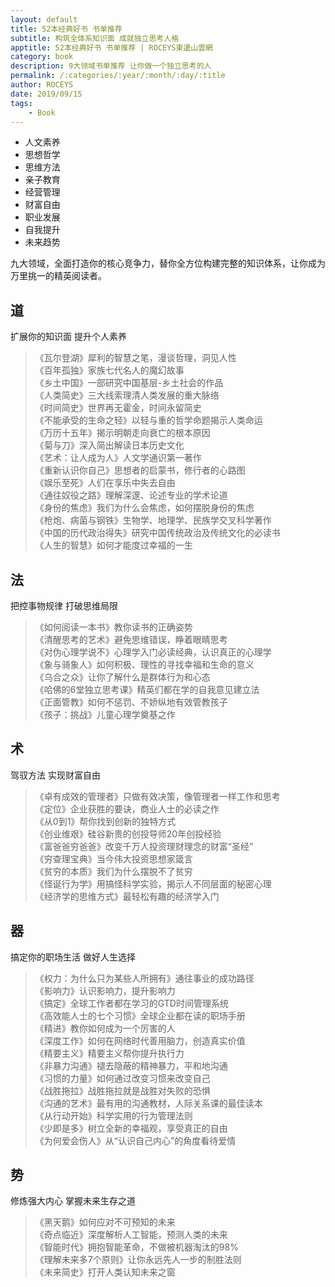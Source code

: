 ```yaml
---
layout: default
title: 52本经典好书 书单推荐
subtitle: 构筑全体系知识面 成就独立思考人格
apptitle: 52本经典好书 书单推荐 | ROCEYS東邊山雲網
category: book
description: 9大领域书单推荐 让你做一个独立思考的人
permalink: /:categories/:year/:month/:day/:title
author: ROCEYS
date: 2019/09/15
tags:
    - Book
---
```


- 人文素养
- 思想哲学
- 思维方法
- 亲子教育
- 经营管理
- 财富自由
- 职业发展
- 自我提升
- 未来趋势  

九大领域，全面打造你的核心竞争力，替你全方位构建完整的知识体系，让你成为万里挑一的精英阅读者。


## 道 

扩展你的知识面 提升个人素养

> 《瓦尔登湖》犀利的智慧之笔，漫谈哲理，洞见人性  
《百年孤独》家族七代名人的魔幻故事  
《乡土中国》一部研究中国基层-乡土社会的作品  
《人类简史》三大线索理清人类发展的重大脉络  
《时间简史》世界再无霍金，时间永留简史  
《不能承受的生命之轻》以轻与重的哲学命题揭示人类命运  
《万历十五年》揭示明朝走向衰亡的根本原因  
《菊与刀》深入简出解读日本历史文化  
《艺术：让人成为人》人文学通识第一著作  
《重新认识你自己》思想者的启蒙书，修行者的心路图  
《娱乐至死》人们在享乐中失去自由  
《通往奴役之路》理解深邃、论述专业的学术论道  
《身份的焦虑》我们为什么会焦虑，如何摆脱身份的焦虑  
《枪炮、病菌与钢铁》生物学、地理学、民族学交叉科学著作  
《中国的历代政治得失》研究中国传统政治及传统文化的必读书  
《人生的智慧》如何才能度过幸福的一生  


## 法

把控事物规律 打破思维局限

> 《如何阅读一本书》教你读书的正确姿势  
《清醒思考的艺术》避免思维错误，睁着眼睛思考  
《对伪心理学说不》心理学入门必读经典，认识真正的心理学  
《象与骑象人》如何积极、理性的寻找幸福和生命的意义  
《乌合之众》让你了解什么是群体行为和心态  
《哈佛的6堂独立思考课》精英们都在学的自我意见建立法  
《正面管教》如何不惩罚、不娇纵地有效管教孩子  
《孩子：挑战》儿童心理学奠基之作  

## 术   
驾驭方法 实现财富自由

> 《卓有成效的管理者》只做有效决策，像管理者一样工作和思考  
《定位》企业获胜的要诀，商业人士的必读之作  
《从0到1》帮你找到创新的独特方式  
《创业维艰》硅谷新贵的创投导师20年创投经验  
《富爸爸穷爸爸》改变千万人投资理财理念的财富“圣经”  
《穷查理宝典》当今伟大投资思想家箴言  
《贫穷的本质》我们为什么摆脱不了贫穷  
《怪诞行为学》用搞怪科学实验，揭示人不同层面的秘密心理  
《经济学的思维方式》最轻松有趣的经济学入门  

## 器
搞定你的职场生活 做好人生选择

> 《权力：为什么只为某些人所拥有》通往事业的成功路径  
《影响力》认识影响力，提升影响力  
《搞定》全球工作者都在学习的GTD时间管理系统  
《高效能人士的七个习惯》全球企业都在读的职场手册  
《精进》教你如何成为一个厉害的人  
《深度工作》如何在网络时代善用脑力，创造真实价值  
《精要主义》精要主义帮你提升执行力  
《非暴力沟通》褪去隐蔽的精神暴力，平和地沟通  
《习惯的力量》如何通过改变习惯来改变自己  
《战胜拖拉》战胜拖拉就是战胜对失败的恐惧  
《沟通的艺术》最有用的沟通教材，人际关系课的最佳读本  
《从行动开始》科学实用的行为管理法则  
《少即是多》树立全新的幸福观，享受真正的自由  
《为何爱会伤人》从“认识自己内心”的角度看待爱情  

## 势
修炼强大内心 掌握未来生存之道

> 《黑天鹅》如何应对不可预知的未来  
《奇点临近》深度解析人工智能，预测人类的未来  
《智能时代》拥抱智能革命，不做被机器淘汰的98%  
《理解未来多7个原则》让你永远先人一步的制胜法则  
《未来简史》打开人类认知未来之窗  
